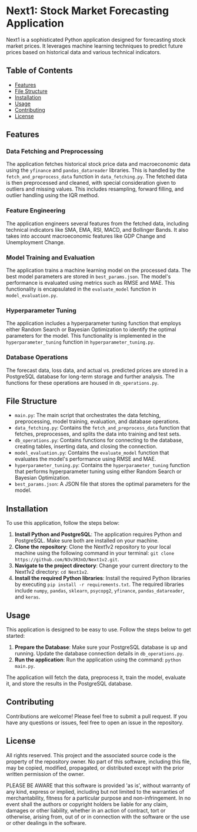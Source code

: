 # Next1: Stock Market Forecasting Application

Next1 is a sophisticated Python application designed for forecasting stock market prices. It leverages machine learning techniques to predict future prices based on historical data and various technical indicators.

## Table of Contents

- [Features](#features)
- [File Structure](#file-structure)
- [Installation](#installation)
- [Usage](#usage)
- [Contributing](#contributing)
- [License](#license)

## Features

### Data Fetching and Preprocessing

The application fetches historical stock price data and macroeconomic data using the `yfinance` and `pandas_datareader` libraries. This is handled by the `fetch_and_preprocess_data` function in `data_fetching.py`. The fetched data is then preprocessed and cleaned, with special consideration given to outliers and missing values. This includes resampling, forward filling, and outlier handling using the IQR method.

### Feature Engineering

The application engineers several features from the fetched data, including technical indicators like SMA, EMA, RSI, MACD, and Bollinger Bands. It also takes into account macroeconomic features like GDP Change and Unemployment Change.

### Model Training and Evaluation

The application trains a machine learning model on the processed data. The best model parameters are stored in `best_params.json`. The model's performance is evaluated using metrics such as RMSE and MAE. This functionality is encapsulated in the `evaluate_model` function in `model_evaluation.py`.

### Hyperparameter Tuning

The application includes a hyperparameter tuning function that employs either Random Search or Bayesian Optimization to identify the optimal parameters for the model. This functionality is implemented in the `hyperparameter_tuning` function in `hyperparameter_tuning.py`.

### Database Operations

The forecast data, loss data, and actual vs. predicted prices are stored in a PostgreSQL database for long-term storage and further analysis. The functions for these operations are housed in `db_operations.py`.

## File Structure

- `main.py`: The main script that orchestrates the data fetching, preprocessing, model training, evaluation, and database operations.
- `data_fetching.py`: Contains the `fetch_and_preprocess_data` function that fetches, preprocesses, and splits the data into training and test sets.
- `db_operations.py`: Contains functions for connecting to the database, creating tables, inserting data, and closing the connection.
- `model_evaluation.py`: Contains the `evaluate_model` function that evaluates the model's performance using RMSE and MAE.
- `hyperparameter_tuning.py`: Contains the `hyperparameter_tuning` function that performs hyperparameter tuning using either Random Search or Bayesian Optimization.
- `best_params.json`: A JSON file that stores the optimal parameters for the model.

## Installation

To use this application, follow the steps below:

1. **Install Python and PostgreSQL**: The application requires Python and PostgreSQL. Make sure both are installed on your machine.
2. **Clone the repository**: Clone the Next1v2 repository to your local machine using the following command in your terminal: `git clone https://github.com/N3v3R3nD/Next1v2.git`.
3. **Navigate to the project directory**: Change your current directory to the Next1v2 directory: `cd Next1v2`.
4. **Install the required Python libraries**: Install the required Python libraries by executing `pip install -r requirements.txt`. The required libraries include `numpy`, `pandas`, `sklearn`, `psycopg2`, `yfinance`, `pandas_datareader`, and `keras`.

## Usage

This application is designed to be easy to use. Follow the steps below to get started:

1. **Prepare the Database**: Make sure your PostgreSQL database is up and running. Update the database connection details in `db_operations.py`.
2. **Run the application**: Run the application using the command: `python main.py`.

The application will fetch the data, preprocess it, train the model, evaluate it, and store the results in the PostgreSQL database.

## Contributing

Contributions are welcome! Please feel free to submit a pull request. If you have any questions or issues, feel free to open an issue in the repository.

## License

All rights reserved. This project and the associated source code is the property of the repository owner. No part of this software, including this file, may be copied, modified, propagated, or distributed except with the prior written permission of the owner.

PLEASE BE AWARE that this software is provided 'as is', without warranty of any kind, express or implied, including but not limited to the warranties of merchantability, fitness for a particular purpose and non-infringement. In no event shall the authors or copyright holders be liable for any claim, damages or other liability, whether in an action of contract, tort or otherwise, arising from, out of or in connection with the software or the use or other dealings in the software.

